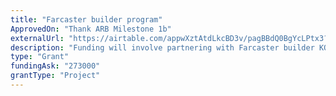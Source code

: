 ```yaml
---
title: "Farcaster builder program"
ApprovedOn: "Thank ARB Milestone 1b"
externalUrl: "https://airtable.com/appwXztAtdLkcBD3v/pagBBdQ0BgYcLPtx3?detail=eyJwYWdlSWQiOiJwYWdSQ0wwUU43Tkt0YWM3WSIsInJvd0lkIjoicmVjY05GZk92THZSUlU1VlEiLCJzaG93Q29tbWVudHMiOmZhbHNlfQ"
description: "Funding will involve partnering with Farcaster builder KOL and channels, allowing real users to vote by 'Liking' on Farcaster. Popular voting is done by quality users and work streams; expert voting by top builders as measured by Github, onchain, and social graph. Tools include Farcaster and a Tenfold whitelabeled Arbitrum builder client. Methodology differs from contests like Rounds.wtf and Jokerace, addressing past issues like spam. No further development funding is necessary."
type: "Grant"
fundingAsk: "273000"
grantType: "Project"
---
```

